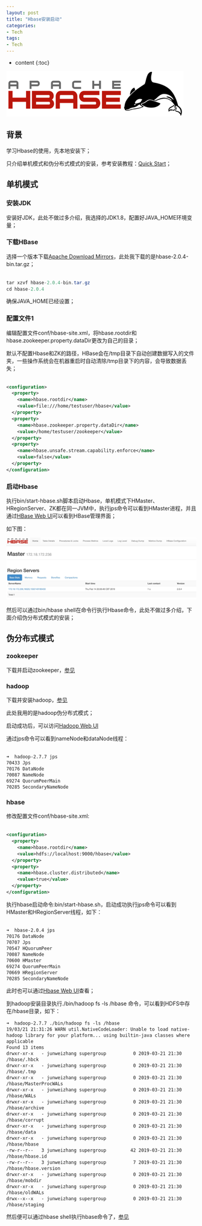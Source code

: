 ```yaml
---
layout: post
title: "Hbase安装启动"
categories: 
- Tech
tags:
- Tech
---
```


* content
{:toc}

![hbase-install](/css/pics/2019-02-14-hbase_logo_with_orca_large.png)

## 背景

学习Hbase的使用，先本地安装下；

只介绍单机模式和伪分布式模式的安装，参考安装教程：[Quick Start](http://hbase.apache.org/book.html#quickstart "quickstart")；

## 单机模式

### 安装JDK

安装好JDK，此处不做过多介绍，我选择的JDK1.8，配置好JAVA_HOME环境变量；

### 下载HBase

选择一个版本下载[Apache Download Mirrors](https://www.apache.org/dyn/closer.lua/hbase/)，此处我下载的是hbase-2.0.4-bin.tar.gz；

```Java

tar xzvf hbase-2.0.4-bin.tar.gz
cd hbase-2.0.4

```

确保JAVA_HOME已经设置；

### 配置文件1

编辑配置文件conf/hbase-site.xml，将hbase.rootdir和hbase.zookeeper.property.dataDir更改为自己的目录；

默认不配置Hbase和ZK的路径，HBase会在/tmp目录下自动创建数据写入的文件夹，一些操作系统会在机器重启时自动清除/tmp目录下的内容，会导致数据丢失；

```XML

<configuration>
  <property>
    <name>hbase.rootdir</name>
    <value>file:///home/testuser/hbase</value>
  </property>
  <property>
    <name>hbase.zookeeper.property.dataDir</name>
    <value>/home/testuser/zookeeper</value>
  </property>
  <property>
    <name>hbase.unsafe.stream.capability.enforce</name>
    <value>false</value>
  </property>
</configuration>

```

### 启动Hbase

执行bin/start-hbase.sh脚本启动Hbase，单机模式下HMaster、HRegionServer、ZK都在同一JVM中，执行jps命令可以看到HMaster进程，并且通过[HBase Web UI](http://localhost:16010/)可以看到HBase管理界面；

如下图：

![HBase-WebUI](/css/pics/2019-02-14-hbase_webui.png)

然后可以通过bin/hbase shell在命令行执行Hbase命令，此处不做过多介绍，下面介绍伪分布式模式的安装；

## 伪分布式模式


### zookeeper

下载并启动zookeeper，[参见](https://zookeeper.apache.org/doc/r3.4.13/zookeeperStarted.html)

### hadoop

下载并安装hadoop，[参见](https://hadoop.apache.org/docs/stable/hadoop-project-dist/hadoop-common/SingleCluster.html)

此处我用的是hadoop伪分布式模式；

启动成功后，可以访问[Hadoop Web UI](http://localhost:50070/dfshealth.html#tab-overview)

通过jps命令可以看到nameNode和dataNode线程：

```shell

➜  hadoop-2.7.7 jps
70433 Jps
70176 DataNode
70087 NameNode
69274 QuorumPeerMain
70285 SecondaryNameNode

```

### hbase

修改配置文件conf/hbase-site.xml:

```XML

<configuration>
  <property>
    <name>hbase.rootdir</name>
    <value>hdfs://localhost:9000/hbase</value>
  </property>
  <property>
    <name>hbase.cluster.distributed</name>
    <value>true</value>
  </property>
</configuration>

```

执行hbase启动命令:bin/start-hbase.sh，启动成功执行jps命令可以看到HMaster和HRegionServer线程，如下：

```shell

➜  hbase-2.0.4 jps
70176 DataNode
70707 Jps
70547 HQuorumPeer
70087 NameNode
70600 HMaster
69274 QuorumPeerMain
70669 HRegionServer
70285 SecondaryNameNode

```

此时也可以通过[Hbase Web UI](http://localhost:16010/master-status)查看；

到hadoop安装目录执行./bin/hadoop fs -ls /hbase 命令，可以看到HDFS中存在/hbase目录，如下：

```shell
➜  hadoop-2.7.7 ./bin/hadoop fs -ls /hbase
19/03/21 21:31:26 WARN util.NativeCodeLoader: Unable to load native-hadoop library for your platform... using builtin-java classes where applicable
Found 13 items
drwxr-xr-x   - junweizhang supergroup          0 2019-03-21 21:30 /hbase/.hbck
drwxr-xr-x   - junweizhang supergroup          0 2019-03-21 21:30 /hbase/.tmp
drwxr-xr-x   - junweizhang supergroup          0 2019-03-21 21:30 /hbase/MasterProcWALs
drwxr-xr-x   - junweizhang supergroup          0 2019-03-21 21:30 /hbase/WALs
drwxr-xr-x   - junweizhang supergroup          0 2019-03-21 21:30 /hbase/archive
drwxr-xr-x   - junweizhang supergroup          0 2019-03-21 21:30 /hbase/corrupt
drwxr-xr-x   - junweizhang supergroup          0 2019-03-21 21:30 /hbase/data
drwxr-xr-x   - junweizhang supergroup          0 2019-03-21 21:30 /hbase/hbase
-rw-r--r--   3 junweizhang supergroup         42 2019-03-21 21:30 /hbase/hbase.id
-rw-r--r--   3 junweizhang supergroup          7 2019-03-21 21:30 /hbase/hbase.version
drwxr-xr-x   - junweizhang supergroup          0 2019-03-21 21:30 /hbase/mobdir
drwxr-xr-x   - junweizhang supergroup          0 2019-03-21 21:30 /hbase/oldWALs
drwx--x--x   - junweizhang supergroup          0 2019-03-21 21:30 /hbase/staging

```

然后便可以通过hbase shell执行hbase命令了，[参见](http://hbase.apache.org/book.html#shell_exercises)

